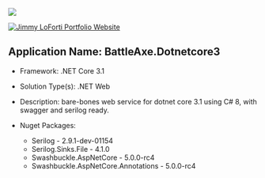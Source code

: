 [<img src="http://jimmyloforti.com/_common/images/jrl_logo2.png">](http://jimmyloforti.com)

[![Jimmy LoForti Portfolio Website](http://jimmyloforti.com/_common/images/jrl_logo2.png)](http://jimmyloforti.com)

## Application Name: BattleAxe.Dotnetcore3 ##

* Framework: .NET Core 3.1

* Solution Type(s): .NET Web

* Description: bare-bones web service for dotnet core 3.1 using C# 8, with swagger and serilog ready.

* Nuget Packages:
	* Serilog - 2.9.1-dev-01154
	* Serilog.Sinks.File - 4.1.0
	* Swashbuckle.AspNetCore - 5.0.0-rc4
	* Swashbuckle.AspNetCore.Annotations - 5.0.0-rc4
